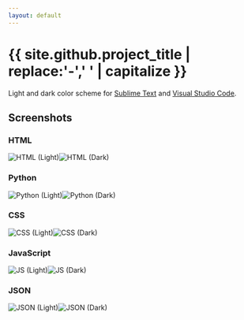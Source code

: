 ```yaml
---
layout: default
---
```

# {{ site.github.project_title | replace:'-',' ' | capitalize }}

Light and dark color scheme for [Sublime Text](https://www.sublimetext.com) and [Visual Studio Code](https://code.visualstudio.com).

## Screenshots


### HTML
<img src="screenshots/light-html.png" alt="HTML (Light)" style="max-width: 400px;" /><img src="screenshots/dark-html.png" alt="HTML (Dark)" style="max-width: 400px;" />

### Python
<img src="screenshots/light-py.png" alt="Python (Light)" style="max-width: 400px;" /><img src="screenshots/dark-py.png" alt="Python (Dark)" style="max-width: 400px;" />

### CSS
<img src="screenshots/light-css.png" alt="CSS (Light)" style="max-width: 400px;" /><img src="screenshots/dark-css.png" alt="CSS (Dark)" style="max-width: 400px;" />

### JavaScript
<img src="screenshots/light-js.png" alt="JS (Light)" style="max-width: 400px;" /><img src="screenshots/dark-js.png" alt="JS (Dark)" style="max-width: 400px;" />

### JSON
<img src="screenshots/light-json.png" alt="JSON (Light)" style="max-width: 400px;" /><img src="screenshots/dark-json.png" alt="JSON (Dark)" style="max-width: 400px;" />
